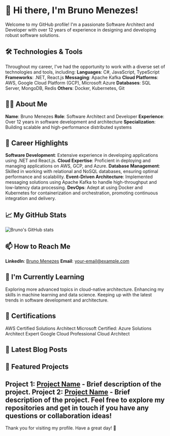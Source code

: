 # :wave: Hi there, I'm Bruno Menezes!
Welcome to my GitHub profile! I'm a passionate Software Architect and Developer with over 12 years of experience in designing and developing robust software solutions.
## :hammer_and_wrench: Technologies & Tools
Throughout my career, I've had the opportunity to work with a diverse set of technologies and tools, including:
**Languages**: C#, JavaScript, TypeScript
**Frameworks**: .NET, React.js
**Messaging**: Apache Kafka
**Cloud Platforms**: AWS, Google Cloud Platform (GCP), Microsoft Azure
**Databases**: SQL Server, MongoDB, Redis
**Others**: Docker, Kubernetes, Git
## :technologist: About Me
**Name**: Bruno Menezes
**Role**: Software Architect and Developer
**Experience**: Over 12 years in software development and architecture
**Specialization**: Building scalable and high-performance distributed systems
## :rocket: Career Highlights
**Software Development**: Extensive experience in developing applications using .NET and React.js.
**Cloud Expertise**: Proficient in deploying and managing applications on AWS, GCP, and Azure.
**Database Management**: Skilled in working with relational and NoSQL databases, ensuring optimal performance and scalability.
**Event-Driven Architecture**: Implemented messaging solutions using Apache Kafka to handle high-throughput and low-latency data processing.
**DevOps**: Adept at using Docker and Kubernetes for containerization and orchestration, promoting continuous integration and delivery.
## :chart_with_upwards_trend: My GitHub Stats
![Bruno's GitHub stats](https://github-readme-stats.vercel.app/api?username=your-github-username&show_icons=true&theme=radical)
## :mailbox: How to Reach Me
**LinkedIn**: [Bruno Menezes](https://www.linkedin.com/in/your-linkedin-profile)
**Email**: [your-email@example.com](mailto:your-email@example.com)
## :seedling: I'm Currently Learning
Exploring more advanced topics in cloud-native architecture.
Enhancing my skills in machine learning and data science.
Keeping up with the latest trends in software development and architecture.
## :scroll: Certifications
AWS Certified Solutions Architect
Microsoft Certified: Azure Solutions Architect Expert
Google Cloud Professional Cloud Architect
## :memo: Latest Blog Posts
<!-- BLOG-POST-LIST:START -->
<!-- If you have a blog, list your latest posts here -->
<!-- BLOG-POST-LIST:END -->
## :star2: Featured Projects
**Project 1**: [Project Name](https://github.com/your-github-username/project1) - Brief description of the project.
**Project 2**: [Project Name](https://github.com/your-github-username/project2) - Brief description of the project.
Feel free to explore my repositories and get in touch if you have any questions or collaboration ideas!
---
Thank you for visiting my profile. Have a great day! :rocket:
